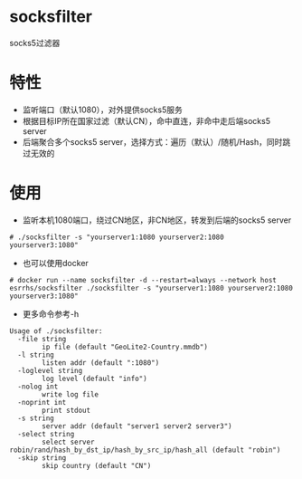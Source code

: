 # socksfilter
socks5过滤器

# 特性
* 监听端口（默认1080），对外提供socks5服务
* 根据目标IP所在国家过滤（默认CN），命中直连，非命中走后端socks5 server
* 后端聚合多个socks5 server，选择方式：遍历（默认）/随机/Hash，同时跳过无效的

# 使用
* 监听本机1080端口，绕过CN地区，非CN地区，转发到后端的socks5 server
```
# ./socksfilter -s "yourserver1:1080 yourserver2:1080 yourserver3:1080"
```
* 也可以使用docker
```
# docker run --name socksfilter -d --restart=always --network host esrrhs/socksfilter ./socksfilter -s "yourserver1:1080 yourserver2:1080 yourserver3:1080"
```
* 更多命令参考-h
```
Usage of ./socksfilter:
  -file string
    	ip file (default "GeoLite2-Country.mmdb")
  -l string
    	listen addr (default ":1080")
  -loglevel string
    	log level (default "info")
  -nolog int
    	write log file
  -noprint int
    	print stdout
  -s string
    	server addr (default "server1 server2 server3")
  -select string
    	select server robin/rand/hash_by_dst_ip/hash_by_src_ip/hash_all (default "robin")
  -skip string
    	skip country (default "CN")
```
